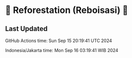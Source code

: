 
# 🌳 Reforestation (Reboisasi) 🌲

## Last Updated

GitHub Actions time: Sun Sep 15 20:19:41 UTC 2024

Indonesia/Jakarta time: Mon Sep 16 03:19:41 WIB 2024
